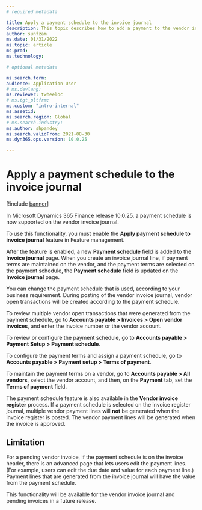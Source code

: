 ```yaml
---
# required metadata

title: Apply a payment schedule to the invoice journal
description: This topic describes how to add a payment to the vendor invoice journal.
author: sunfzam
ms.date: 01/31/2022
ms.topic: article
ms.prod: 
ms.technology: 

# optional metadata

ms.search.form: 
audience: Application User
# ms.devlang: 
ms.reviewer: twheeloc
# ms.tgt_pltfrm: 
ms.custom: "intro-internal"
ms.assetid: 
ms.search.region: Global
# ms.search.industry: 
ms.author: shpandey
ms.search.validFrom: 2021-08-30
ms.dyn365.ops.version: 10.0.25

---
```


# Apply a payment schedule to the invoice journal

[!include [banner](../includes/preview-banner.md)]

In Microsoft Dynamics 365 Finance release 10.0.25, a payment schedule is now supported on the vendor invoice journal.

To use this functionality, you must enable the **Apply payment schedule to invoice journal** feature in Feature management.

After the feature is enabled, a new **Payment schedule** field is added to the **Invoice journal** page. When you create an invoice journal line, if payment terms are maintained on the vendor, and the payment terms are selected on the payment schedule, the **Payment schedule** field is updated on the **Invoice journal** page.

You can change the payment schedule that is used, according to your business requirement. During posting of the vendor invoice journal, vendor open transactions will be created according to the payment schedule.

To review multiple vendor open transactions that were generated from the payment schedule, go to **Accounts payable \> Invoices \> Open vendor invoices**, and enter the invoice number or the vendor account.

To review or configure the payment schedule, go to **Accounts payable \> Payment Setup \> Payment schedule**.

To configure the payment terms and assign a payment schedule, go to **Accounts payable \> Payment setup \> Terms of payment**.

To maintain the payment terms  on a vendor, go to **Accounts payable \> All vendors**, select the vendor account, and then, on the **Payment** tab, set the **Terms of payment** field.

The payment schedule feature is also available in the **Vendor invoice register** process. If a payment schedule is selected on the invoice register journal, multiple vendor payment lines will **not** be generated when the invoice register is posted. The vendor payment lines will be generated when the invoice is approved.

## Limitation

For a pending vendor invoice, if the payment schedule is on the invoice header, there is an advanced page that lets users edit the payment lines. (For example, users can edit the due date and value for each payment line.) Payment lines that are generated from the invoice journal will have the value from the payment schedule.

This functionality will be available for the vendor invoice journal and pending invoices in a future release.
